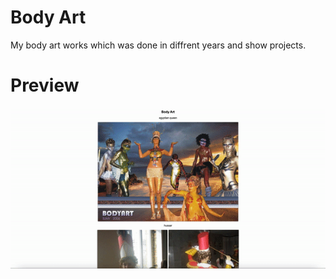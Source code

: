 # Body Art

My body art works which was done in diffrent years and show projects.

# Preview

![](./images/preview.gif)
